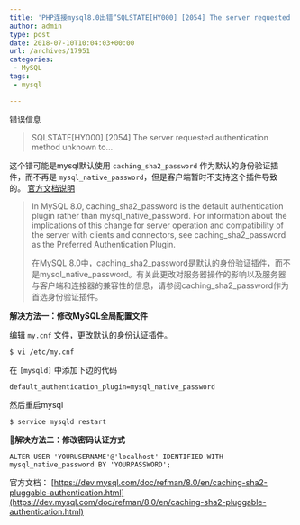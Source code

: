 ```yaml
---
title: 'PHP连接mysql8.0出错“SQLSTATE[HY000] [2054] The server requested authentication method unknown to”的解决办法'
author: admin
type: post
date: 2018-07-10T10:04:03+00:00
url: /archives/17951
categories:
 - MySQL
tags:
 - mysql

---
```

错误信息

> SQLSTATE\[HY000\] \[2054\] The server requested authentication method unknown to…

这个错可能是mysql默认使用 `caching_sha2_password` 作为默认的身份验证插件，而不再是 `mysql_native_password`，但是客户端暂时不支持这个插件导致的。 [官方文档说明](https://dev.mysql.com/doc/refman/8.0/en/caching-sha2-pluggable-authentication.html)

> In MySQL 8.0, caching\_sha2\_password is the default authentication plugin rather than mysql\_native\_password. For information about the implications of this change for server operation and compatibility of the server with clients and connectors, see caching\_sha2\_password as the Preferred Authentication Plugin.
>
> 在MySQL 8.0中，caching\_sha2\_password是默认的身份验证插件，而不是mysql\_native\_password。有关此更改对服务器操作的影响以及服务器与客户端和连接器的兼容性的信息，请参阅caching\_sha2\_password作为首选身份验证插件。

**解决方法一：修改MySQL全局配置文件**

编辑 `my.cnf` 文件，更改默认的身份认证插件。

```lang-bash
$ vi /etc/my.cnf

```

在 `[mysqld]` 中添加下边的代码

```lang-bash
default_authentication_plugin=mysql_native_password

```

然后重启mysql

```lang-bash
$ service mysqld restart

```

**解决方法二：修改密码认证方式**

```
ALTER USER 'YOURUSERNAME'@'localhost' IDENTIFIED WITH mysql_native_password BY 'YOURPASSWORD';
```

官方文档： [https://dev.mysql.com/doc/refman/8.0/en/caching-sha2-pluggable-authentication.html](https://dev.mysql.com/doc/refman/8.0/en/caching-sha2-pluggable-authentication.html)